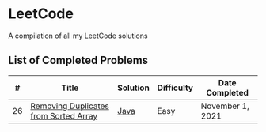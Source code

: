 # LeetCode
A compilation of all my LeetCode solutions

## List of Completed Problems

| # | Title | Solution | Difficulty | Date Completed |
|---| ----- | -------- | ---------- | -------------- |
|26|[Removing Duplicates from Sorted Array](https://leetcode.com/problems/remove-duplicates-from-sorted-array/) | [Java](./Solutions/Array/removeDuplicatesFromSortedArray.java)|Easy|November 1, 2021|
